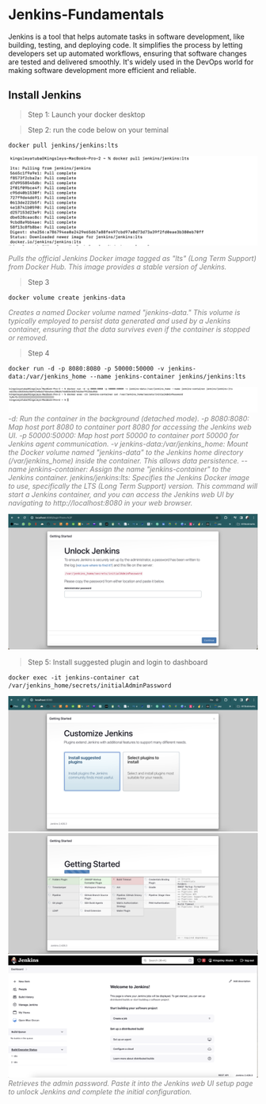 # Jenkins-Fundamentals

Jenkins is a tool that helps automate tasks in software development, like building, testing, and deploying code. It simplifies the process by letting developers set up automated workflows, ensuring that software changes are tested and delivered smoothly. It's widely used in the DevOps world for making software development more efficient and reliable.

## Install Jenkins

> Step 1: Launch your docker desktop

> Step 2: run the code below on your teminal

```
docker pull jenkins/jenkins:lts
```
![Install Jenkins](./img/1.png)

<span style="color:gray">_Pulls the official Jenkins Docker image tagged as "lts" (Long Term Support) from Docker Hub. This image provides a stable version of Jenkins._</span>

> Step 3
```
docker volume create jenkins-data
```
<span style="color:gray">_Creates a named Docker volume named "jenkins-data." This volume is typically employed to persist data generated and used by a Jenkins container, ensuring that the data survives even if the container is stopped or removed._</span>


> Step 4
```
docker run -d -p 8080:8080 -p 50000:50000 -v jenkins-data:/var/jenkins_home --name jenkins-container jenkins/jenkins:lts
```
![Install Jenkins](./img/2.png)
<span style="color:gray">_-d: Run the container in the background (detached mode).
-p 8080:8080: Map host port 8080 to container port 8080 for accessing the Jenkins web UI.
-p 50000:50000: Map host port 50000 to container port 50000 for Jenkins agent communication.
-v jenkins-data:/var/jenkins_home: Mount the Docker volume named "jenkins-data" to the Jenkins home directory (/var/jenkins_home) inside the container. This allows data persistence.
--name jenkins-container: Assign the name "jenkins-container" to the Jenkins container.
jenkins/jenkins:lts: Specifies the Jenkins Docker image to use, specifically the LTS (Long Term Support) version.
This command will start a Jenkins container, and you can access the Jenkins web UI by navigating to http://localhost:8080 in your web browser._</span>

![Install Jenkins](./img/3.png)

> Step 5: Install suggested plugin and login to dashboard
```
docker exec -it jenkins-container cat /var/jenkins_home/secrets/initialAdminPassword
```
![Install Jenkins](./img/4.png)
![Install Jenkins](./img/5.png)
![Install Jenkins](./img/6.png)
<span style="color:gray">_Retrieves the admin password. Paste it into the Jenkins web UI setup page to unlock Jenkins and complete the initial configuration._</span>

